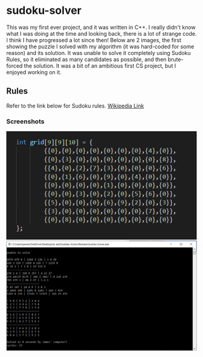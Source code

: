 # sudoku-solver

 This was my first ever project, and it was written in C++. I really didn't know what I was doing at the time and looking back, there is a lot of strange code. I think I have progressed a lot since then! Below are 2 images, the first showing the puzzle I solved with my algorithm (it was hard-coded for some reason) and its solution. It was unable to solve it completely using Sudoku Rules, so it eliminated as many candidates as possible, and then brute-forced the solution. It was a bit of an ambitious first CS project, but I enjoyed working on it.


## Rules

Refer to the link below for Sudoku rules.
[Wikipedia Link](https://en.wikipedia.org/wiki/Sudoku)

### Screenshots

![Alt text](screenshots/puzzle.PNG?raw=true "Puzzle")
![Alt text](screenshots/solution.PNG?raw=true "Solution")